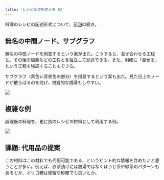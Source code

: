 ```yaml
---
title: 'レシピ記述形式メモ #2'
---
```

料理のレシピの記述形式について、[前回](https://r7kamura.com/articles/2022-05-13-mermaid-recipe-memo)の続き。

無名の中間ノード、サブグラフ
--------------

無名の中間ノードを用意するという案が出た。こうすると、混ぜ合わせる工程と、その後の加熱などの工程とを独立して記述できる。また、明確に「混ぜる」という工程を強調することもできる。

サブグラフ（黄色い背景色の部分）を用意するという案も出た。見た目上のノードが散らばるのを防げ、視覚的な誘導もしやすい。

![](https://lh3.googleusercontent.com/docs/ADP-6oGkqGsaWPI5aCzNPMSyZgScw0QbJu_7WETeYFmchFKRk3irvI1KXKvm5U7FlGZcszYLlp-_qnimNO1fAUb8DL_q8ras7ChUPFCXreBTZ2p9XomkYngxMFp8gxjrC32T22PR0t9FA4pYNbT7DTwLkcUe_s15aFssydQT76N_lDfuEn1YZTjDv-KeLeLb7LlJPGXZxxVyBGEA6ronOHk0SryaXlB2n0wCW5gLoNGD_HJUTVIBXy9UK2MBp2iK5AMm9lidWdp_py-_JIXngvQ3IEb_U3Gx23VngAGQD87dso3Ue_aPDgvMc0AAnUV14yCOJes0LR458Nr3AaK6ULhtIAdBTLf4k3sySLoIe4EbMUI3-o8MEXIGAxD8kZed_wVZ9LMYb2VIecbocKFm-gF6ipDfp8W7ZcHbFabrx2MEfR3t3ksycZjQYfRkYthz-47HX-1rq7MdCiLNAyQ12coHjas7f0vaFSaj3MCnqBIv_aHZCemO3XkGzRfHZDPAfUB6lIKa6xUS8bblksqoLgTvic7HjrtSIACu5sIEcNRMiZo_myPYHfVNJfq-cYOx5iuuJzAdVuYScQMmdLDDPu8J_bFbG70P9fQ2n81Z-hp4BMbMF-cX0V3IRiYYOqIK4ftrenWlo47ua_ay7I7hzjdmNhiQB-geRiOpLDo6mlxvCOE8RvqQccy5hIhlA-XgXlEt31xljiUlQoWt7I0pbR-eXu7TSQBWts2XL6-hUrquJX5mfuWw2FJzcrwSeIsOBaY1WSIxXa4c495bd8fGrzVGxlfLc74kXA7DG8r5LqZT5-PFKfxPo9f8KUgC1b84URVE8BhZZF5smhrv7Ap_i9myTGiNaFhdDkbWgvefZBlcgdkxwyjyB-be19d2NkBjln4RcXOjnbYoMLqR0KNtyJWsY3BO1VOkan__46UVKJ9_BNDEc9GEQkQT2uUVQ4as5y4bSuTzS6Jh9NV0aVtx39vOl8XYIPM46x5ynHjFYP1lhEm-9xjOgYa7bpAepvtNGILq-4YA_Ss2BbM9qbVr3VBuMd8_Y7pGDtHBQbvqeEiFL0MGMKsG_jM7p9Nj8m3n4XB48ZV5B89J-cvt1oF7omGIdhvq7tILWktbnP8o4_BxH5r9iyph4b32VQyeNAr4o2XpHg3_7wXiIR03wlb20IgPzcUoonb5qMrYLkCZ2ZNz1EBSX8ipq0ugYsliohe4mPNa8648FLXlg0m3uaB74OkpTUPCGPy9xMZ2fh0r1FKczYC7UdG-)

複雑な例
----

調理後の料理を、更に別のレシピの材料として利用する例。

![](https://lh3.googleusercontent.com/docs/ADP-6oHzjcOh27Bp1Ru1_1kw5nJvolDRksBTzklyHHXKY5r1ISPfd9Sl1VgVY8T3wUuhFU6WubcCk_0fuwH1nxdeUKHLFIpxqi9vL4EcMFxahWXK2hIlZq7gD43viSMcTwzcl-qa8Q8xxhHdBc6ZnQqOQLzhsOGfUoz44BHQmvEZK-p39XJvCGc3ivLHCAFeNuYQue8o7q0-a86Db4yKODjdUCMO_6SKxUmV822I-yu4ga8HOYGElYHuqSAZT0S8JPrVaKcb-Golznt_Hq-OrEr1oT8U_CZYXpPEucBW62q_oDk8HdTPslNfLJAYi5I0XDDosCNWiObp6TDg4vCakuN9PUUs8p-3xDYX08QpHXjiRMZMC1mS89q5PWyTNpe8CEUC3yh2mBLOqK521F3woG-h8LT82HqUmQq9uJ66p_MAaYowYB6oKJji5RcpE5_B2PJMqa4SKMwTGcbOZDEZGmj-GstBOb-yVljxID1OuC8BGXYKiKJFYE9DFV80h1fugoLT8I5OxGYpb_Oo5wYqX_AEfuBOea6fsFrc5eE6U1Lmxy7_t7NZ4FOfnTjpSjmfi01MsNotIhWrSb-M5GUtzVIhg2-I-ysXXKntSgWtleozxTk01eFD9E9Uns6B3a4KOtj9WAhEYm5mQsIsaGSAvRWlZl_5PyGAXgH71WwU2bYH1VDJzilz4LTCvMIp6Ln_XPoyZauP8ut57ElfokmwWoyD7e5Lb0wddAX87-yPmxzVKrIpTSnlVgCDYfn3pwuhUhVt1QIL-YUjzII_dpyzdnsLMXfM6UdjAQIyP9BG-3RwnSm72vcuMLGDqGJyj9JOmnO2G64uyMDcGiWfA4FgYrmEj3vCAoOXNLlALCNQ_dUF9U50Svn0XuxbXCKVA6Uuvnk-kn2nDm_5nAr7JzJQPLTSAUO5QzfJ37bmz-HXhd3NY9mZWMp-LuUyoZOhqm_-zzdVYsaOFaMygthgtOGTUszesvgmkPADvHQ2Gb9CTXg4lFMBiSF3Nk_IGJ3OvmNETK2AGxnZAtaEUgynp_AU4q9MfzfZZoFbZuZx5_ONKrsM-4E5osFzTlvD2D1rdrcUIIY7sd2zR9S8rrx4XY8RiFiIQwhNnO4Fq5N5QamS5hYRVY_U4Rz5DLeWsmlhYjw9dUldYTT9TSeR0ByTf8ATJTq7kYiMqoWZcwyWtyVzfgdPX72xfH7vxv1Af6yzp52y1rW3ZouCeIeeeuHKgo0hPLc4O3qpw9sCLdHj9uLEcD0A0O34v8GS)

課題: 代用品の提案
----------

この材料はこの材料でも代用可能である、というヒント的な情報を含めたいと思うことが多い。例えば、お茶漬けには熱湯ではなくほうじ茶や緑茶のパターンもあるとか、オリゴ糖は蜂蜜や砂糖でも良いとか。
